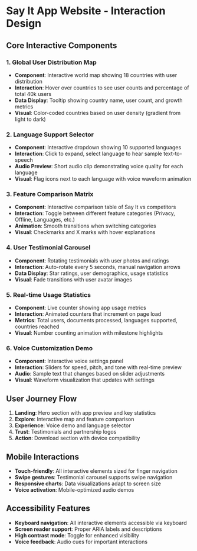 # Say It App Website - Interaction Design

## Core Interactive Components

### 1. Global User Distribution Map
- **Component**: Interactive world map showing 18 countries with user distribution
- **Interaction**: Hover over countries to see user counts and percentage of total 40k users
- **Data Display**: Tooltip showing country name, user count, and growth metrics
- **Visual**: Color-coded countries based on user density (gradient from light to dark)

### 2. Language Support Selector
- **Component**: Interactive dropdown showing 10 supported languages
- **Interaction**: Click to expand, select language to hear sample text-to-speech
- **Audio Preview**: Short audio clip demonstrating voice quality for each language
- **Visual**: Flag icons next to each language with voice waveform animation

### 3. Feature Comparison Matrix
- **Component**: Interactive comparison table of Say It vs competitors
- **Interaction**: Toggle between different feature categories (Privacy, Offline, Languages, etc.)
- **Animation**: Smooth transitions when switching categories
- **Visual**: Checkmarks and X marks with hover explanations

### 4. User Testimonial Carousel
- **Component**: Rotating testimonials with user photos and ratings
- **Interaction**: Auto-rotate every 5 seconds, manual navigation arrows
- **Data Display**: Star ratings, user demographics, usage statistics
- **Visual**: Fade transitions with user avatar images

### 5. Real-time Usage Statistics
- **Component**: Live counter showing app usage metrics
- **Interaction**: Animated counters that increment on page load
- **Metrics**: Total users, documents processed, languages supported, countries reached
- **Visual**: Number counting animation with milestone highlights

### 6. Voice Customization Demo
- **Component**: Interactive voice settings panel
- **Interaction**: Sliders for speed, pitch, and tone with real-time preview
- **Audio**: Sample text that changes based on slider adjustments
- **Visual**: Waveform visualization that updates with settings

## User Journey Flow

1. **Landing**: Hero section with app preview and key statistics
2. **Explore**: Interactive map and feature comparison
3. **Experience**: Voice demo and language selector
4. **Trust**: Testimonials and partnership logos
5. **Action**: Download section with device compatibility

## Mobile Interactions

- **Touch-friendly**: All interactive elements sized for finger navigation
- **Swipe gestures**: Testimonial carousel supports swipe navigation
- **Responsive charts**: Data visualizations adapt to screen size
- **Voice activation**: Mobile-optimized audio demos

## Accessibility Features

- **Keyboard navigation**: All interactive elements accessible via keyboard
- **Screen reader support**: Proper ARIA labels and descriptions
- **High contrast mode**: Toggle for enhanced visibility
- **Voice feedback**: Audio cues for important interactions